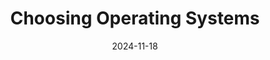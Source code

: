 ---
title: "Choosing Operating Systems"
date: 2024-11-18
modify_date: 2024-11-18
tags: os
redirect_to:
  - /2024/11/18/meeting
---